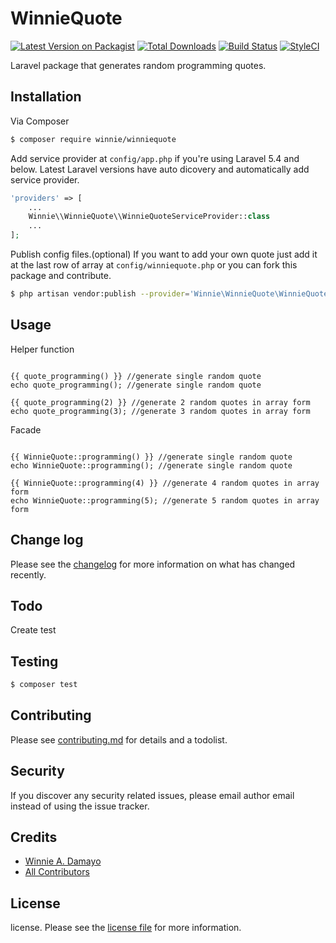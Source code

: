 # WinnieQuote

[![Latest Version on Packagist][ico-version]][link-packagist]
[![Total Downloads][ico-downloads]][link-downloads]
[![Build Status][ico-travis]][link-travis]
[![StyleCI][ico-styleci]][link-styleci]

Laravel package that generates random programming quotes.

## Installation

Via Composer

``` bash
$ composer require winnie/winniequote
```
Add service provider at `config/app.php` if you're using Laravel 5.4 and below. Latest Laravel versions have auto dicovery and automatically add service provider.

```php
'providers' => [
    ...
    Winnie\\WinnieQuote\\WinnieQuoteServiceProvider::class
    ...
];
```
Publish config files.(optional) If you want to add your own quote just add it at the last row of array at `config/winniequote.php` or you can fork this package and contribute.
```sh
$ php artisan vendor:publish --provider='Winnie\WinnieQuote\WinnieQuoteServiceProvider'
```

## Usage

Helper function
```blade

{{ quote_programming() }} //generate single random quote 
echo quote_programming(); //generate single random quote

{{ quote_programming(2) }} //generate 2 random quotes in array form 
echo quote_programming(3); //generate 3 random quotes in array form
```
Facade
```blade

{{ WinnieQuote::programming() }} //generate single random quote 
echo WinnieQuote::programming(); //generate single random quote

{{ WinnieQuote::programming(4) }} //generate 4 random quotes in array form
echo WinnieQuote::programming(5); //generate 5 random quotes in array form
```

## Change log

Please see the [changelog](changelog.md) for more information on what has changed recently.

## Todo

Create test

## Testing

``` bash
$ composer test
```

## Contributing

Please see [contributing.md](contributing.md) for details and a todolist.

## Security

If you discover any security related issues, please email author email instead of using the issue tracker.

## Credits

- [Winnie A. Damayo][link-author]
- [All Contributors][link-contributors]

## License

license. Please see the [license file](license.md) for more information.

[ico-version]: https://img.shields.io/packagist/v/winnie/winniequote.svg?style=flat-square
[ico-downloads]: https://img.shields.io/packagist/dt/winnie/winniequote.svg?style=flat-square
[ico-travis]: https://img.shields.io/travis/winnie/winniequote/master.svg?style=flat-square
[ico-styleci]: https://styleci.io/repos/12345678/shield

[link-packagist]: https://packagist.org/packages/winnie/winniequote
[link-downloads]: https://packagist.org/packages/winnie/winniequote
[link-travis]: https://travis-ci.org/winnie/winniequote
[link-styleci]: https://styleci.io/repos/12345678
[link-author]: https://github.com/winex01
[link-contributors]: ../../contributors
